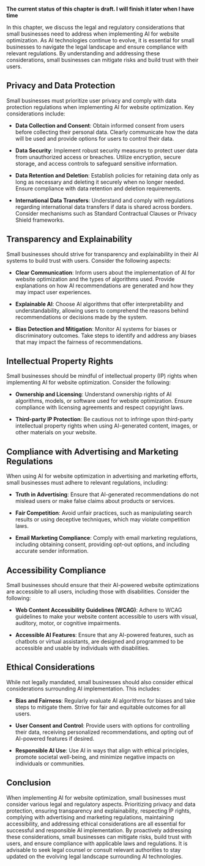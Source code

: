 **The current status of this chapter is draft. I will finish it later when I have time**

In this chapter, we discuss the legal and regulatory considerations that small businesses need to address when implementing AI for website optimization. As AI technologies continue to evolve, it is essential for small businesses to navigate the legal landscape and ensure compliance with relevant regulations. By understanding and addressing these considerations, small businesses can mitigate risks and build trust with their users.

Privacy and Data Protection
---------------------------

Small businesses must prioritize user privacy and comply with data protection regulations when implementing AI for website optimization. Key considerations include:

* **Data Collection and Consent**: Obtain informed consent from users before collecting their personal data. Clearly communicate how the data will be used and provide options for users to control their data.

* **Data Security**: Implement robust security measures to protect user data from unauthorized access or breaches. Utilize encryption, secure storage, and access controls to safeguard sensitive information.

* **Data Retention and Deletion**: Establish policies for retaining data only as long as necessary and deleting it securely when no longer needed. Ensure compliance with data retention and deletion requirements.

* **International Data Transfers**: Understand and comply with regulations regarding international data transfers if data is shared across borders. Consider mechanisms such as Standard Contractual Clauses or Privacy Shield frameworks.

Transparency and Explainability
-------------------------------

Small businesses should strive for transparency and explainability in their AI systems to build trust with users. Consider the following aspects:

* **Clear Communication**: Inform users about the implementation of AI for website optimization and the types of algorithms used. Provide explanations on how AI recommendations are generated and how they may impact user experiences.

* **Explainable AI**: Choose AI algorithms that offer interpretability and understandability, allowing users to comprehend the reasons behind recommendations or decisions made by the system.

* **Bias Detection and Mitigation**: Monitor AI systems for biases or discriminatory outcomes. Take steps to identify and address any biases that may impact the fairness of recommendations.

Intellectual Property Rights
----------------------------

Small businesses should be mindful of intellectual property (IP) rights when implementing AI for website optimization. Consider the following:

* **Ownership and Licensing**: Understand ownership rights of AI algorithms, models, or software used for website optimization. Ensure compliance with licensing agreements and respect copyright laws.

* **Third-party IP Protection**: Be cautious not to infringe upon third-party intellectual property rights when using AI-generated content, images, or other materials on your website.

Compliance with Advertising and Marketing Regulations
-----------------------------------------------------

When using AI for website optimization in advertising and marketing efforts, small businesses must adhere to relevant regulations, including:

* **Truth in Advertising**: Ensure that AI-generated recommendations do not mislead users or make false claims about products or services.

* **Fair Competition**: Avoid unfair practices, such as manipulating search results or using deceptive techniques, which may violate competition laws.

* **Email Marketing Compliance**: Comply with email marketing regulations, including obtaining consent, providing opt-out options, and including accurate sender information.

Accessibility Compliance
------------------------

Small businesses should ensure that their AI-powered website optimizations are accessible to all users, including those with disabilities. Consider the following:

* **Web Content Accessibility Guidelines (WCAG)**: Adhere to WCAG guidelines to make your website content accessible to users with visual, auditory, motor, or cognitive impairments.

* **Accessible AI Features**: Ensure that any AI-powered features, such as chatbots or virtual assistants, are designed and programmed to be accessible and usable by individuals with disabilities.

Ethical Considerations
----------------------

While not legally mandated, small businesses should also consider ethical considerations surrounding AI implementation. This includes:

* **Bias and Fairness**: Regularly evaluate AI algorithms for biases and take steps to mitigate them. Strive for fair and equitable outcomes for all users.

* **User Consent and Control**: Provide users with options for controlling their data, receiving personalized recommendations, and opting out of AI-powered features if desired.

* **Responsible AI Use**: Use AI in ways that align with ethical principles, promote societal well-being, and minimize negative impacts on individuals or communities.

Conclusion
----------

When implementing AI for website optimization, small businesses must consider various legal and regulatory aspects. Prioritizing privacy and data protection, ensuring transparency and explainability, respecting IP rights, complying with advertising and marketing regulations, maintaining accessibility, and addressing ethical considerations are all essential for successful and responsible AI implementation. By proactively addressing these considerations, small businesses can mitigate risks, build trust with users, and ensure compliance with applicable laws and regulations. It is advisable to seek legal counsel or consult relevant authorities to stay updated on the evolving legal landscape surrounding AI technologies.
